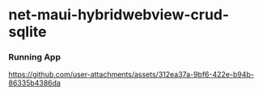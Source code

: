 # net-maui-hybridwebview-crud-sqlite

### Running App
https://github.com/user-attachments/assets/312ea37a-9bf6-422e-b94b-86335b4386da
